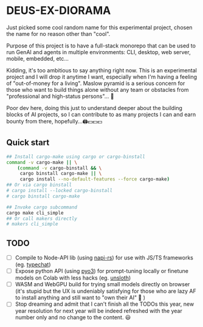 # DEUS-EX-DIORAMA

Just picked some cool random name for this experimental project, chosen the name for no reason other than "cool".


Purpose of this project is to have a full-stack monorepo that can be used to run GenAI and agents in multiple environments: CLI, desktop, web server, mobile, embedded, etc...


Kidding, it's too ambitious to say anything right now. This is an experimental project and I will drop it anytime I want, especially when I'm having a feeling of "out-of-money for a living". Maslow pyramid is a serious concern for those who want to build things alone without any team or obstacles from "professional and high-status persons"... 🥹


Poor dev here, doing this just to understand deeper about the building blocks of AI projects, so I can contribute to as many projects I can and earn bounty from there, hopefully...🖨️💵💵💵


## Quick start

```sh
## Install cargo-make using cargo or cargo-binstall
command -v cargo-make || \
    (command -v cargo-binstall && \
     cargo binstall cargo-make || \
     cargo install --no-default-features --force cargo-make)
## Or via cargo binstall
# cargo install --locked cargo-binstall
# cargo binstall cargo-make

## Invoke cargo subcommand
cargo make cli_simple
## Or call makers directly
# makers cli_simple
```

## TODO

- [ ] Compile to Node-API lib (using [napi-rs](https://github.com/napi-rs/napi-rs)) for use with JS/TS frameworks (eg. [typechat](https://github.com/microsoft/TypeChat))
- [ ] Expose python API (using [pyo3](https://github.com/PyO3/pyo3)) for prompt-tuning locally or finetune models on Colab with less hacks (eg. [unsloth](https://github.com/unslothai/unsloth))
- [ ] WASM and WebGPU build for trying small models directly on browser (it's stupid but the UX is undeniably satisfying for those who are lazy AF to install anything and still want to "own their AI" 🤪 )
- [ ] Stop dreaming and admit that I can't finish all the TODOs this year, new year resolution for next year will be indeed refreshed with the year number only and no change to the content. 😃 
